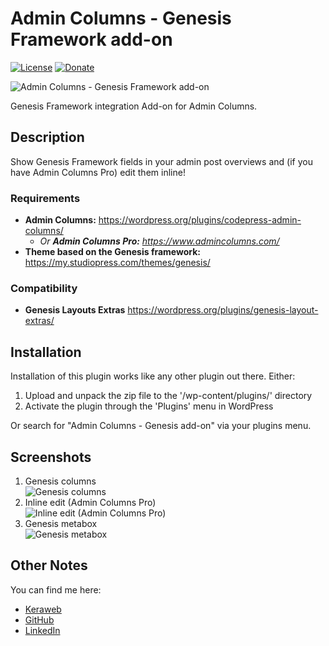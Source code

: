 # Admin Columns - Genesis Framework add-on
[![License](https://img.shields.io/badge/license-GPL--2.0%2B-green.svg)](https://github.com/JoryHogeveen/admincolumns-addon-members/blob/master/license.txt)
[![Donate](https://img.shields.io/badge/Donate-PayPal-green.svg)](https://www.paypal.com/cgi-bin/webscr?cmd=_donations&business=YGPLMLU7XQ9E8&lc=NL&item_name=Admin%20Columns%20-%20Genesis%20add-on&item_number=JWPP%2dACA-Genesis&currency_code=EUR&bn=PP%2dDonationsBF%3abtn_donateCC_LG%2egif%3aNonHosted)

![Admin Columns - Genesis Framework add-on](https://raw.githubusercontent.com/JoryHogeveen/admincolumns-addon-genesis/master/.github/assets/banner-1544x500.jpg)  

Genesis Framework integration Add-on for Admin Columns.

## Description

Show Genesis Framework fields in your admin post overviews and (if you have Admin Columns Pro) edit them inline!

### Requirements

* **Admin Columns:** https://wordpress.org/plugins/codepress-admin-columns/
  * *Or **Admin Columns Pro:** https://www.admincolumns.com/*
* **Theme based on the Genesis framework:** https://my.studiopress.com/themes/genesis/

### Compatibility

* **Genesis Layouts Extras** https://wordpress.org/plugins/genesis-layout-extras/

## Installation

Installation of this plugin works like any other plugin out there. Either:

1. Upload and unpack the zip file to the '/wp-content/plugins/' directory
2. Activate the plugin through the 'Plugins' menu in WordPress

Or search for "Admin Columns - Genesis add-on" via your plugins menu.

## Screenshots

1. Genesis columns  
![Genesis columns](https://raw.githubusercontent.com/JoryHogeveen/admincolumns-addon-genesis/master/.github/assets/screenshot-1.jpg)  
2. Inline edit (Admin Columns Pro)  
![Inline edit (Admin Columns Pro)](https://raw.githubusercontent.com/JoryHogeveen/admincolumns-addon-genesis/master/.github/assets/screenshot-2.jpg)  
3. Genesis metabox  
![Genesis metabox](https://raw.githubusercontent.com/JoryHogeveen/admincolumns-addon-genesis/master/.github/assets/screenshot-3.jpg)  

## Other Notes

You can find me here:

*	[Keraweb](http://www.keraweb.nl/ "Keraweb")
*	[GitHub](https://github.com/JoryHogeveen/admincolumns-addon-members/)
*	[LinkedIn](https://nl.linkedin.com/in/joryhogeveen "LinkedIn profile")
